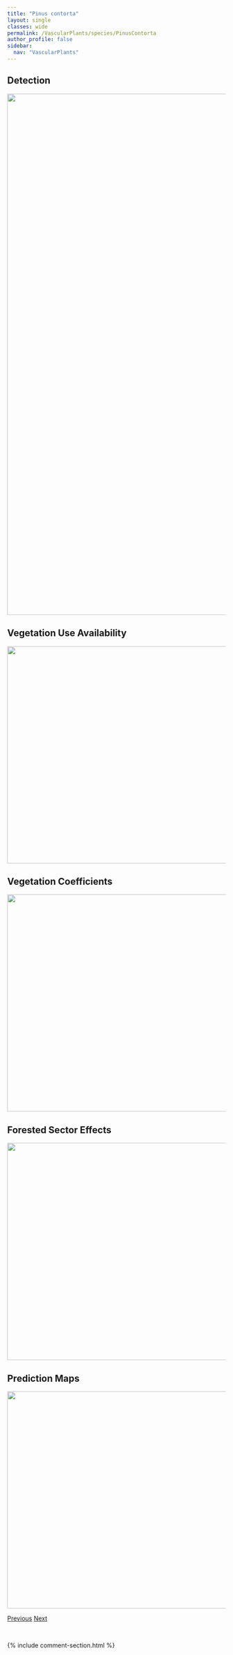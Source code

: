```yaml
---
title: "Pinus contorta"
layout: single
classes: wide
permalink: /VascularPlants/species/PinusContorta
author_profile: false
sidebar:
  nav: "VascularPlants"
---
```


<h2>Detection</h2>

<a href="https://drive.google.com/uc?export=view&id=1D_I9ADR3r-P-DT0rNIcpeiMl-3nijjCi">
<img src="https://drive.google.com/uc?export=view&id=1D_I9ADR3r-P-DT0rNIcpeiMl-3nijjCi" height = "1200" width = "800">
</a>


<h2>Vegetation Use Availability</h2>

<a href="https://drive.google.com/uc?export=view&id=1bIX2o5ks547Lhx26wyPCOWXZ81bKiwQU">
<img src="https://drive.google.com/uc?export=view&id=1bIX2o5ks547Lhx26wyPCOWXZ81bKiwQU" height = "500" width = "1000">
</a>


<h2>Vegetation Coefficients</h2>

<a href="https://drive.google.com/uc?export=view&id=1nQ70ItlpvaC8_-tnYc-Rtvrf0EDu3u3B">
<img src="https://drive.google.com/uc?export=view&id=1nQ70ItlpvaC8_-tnYc-Rtvrf0EDu3u3B" height = "500" width = "1000">
</a>


<h2>Forested Sector Effects</h2>

<a href="https://drive.google.com/uc?export=view&id=1xjULgRn1Au7W0pdkCad414NnezDfzRhd">
<img src="https://drive.google.com/uc?export=view&id=1xjULgRn1Au7W0pdkCad414NnezDfzRhd" height = "500" width = "1000">
</a>


<h2>Prediction Maps</h2>

<a href="https://drive.google.com/uc?export=view&id=14cPPheyHnrIJLh85AHSIYvetQzHuI5Xc">
<img src="https://drive.google.com/uc?export=view&id=14cPPheyHnrIJLh85AHSIYvetQzHuI5Xc" height = "500" width = "1000">
</a>


<a href="/DevelopmentWebsite/VascularPlants/species/PinusBanksiana" class="pagination--pager" title="Pinus banksiana">Previous</a> <a href="/DevelopmentWebsite/VascularPlants/species/PinusFlexilis" class="pagination--pager" title="Pinus flexilis">Next</a>

<p>&nbsp;</p>

{% include comment-section.html %}
